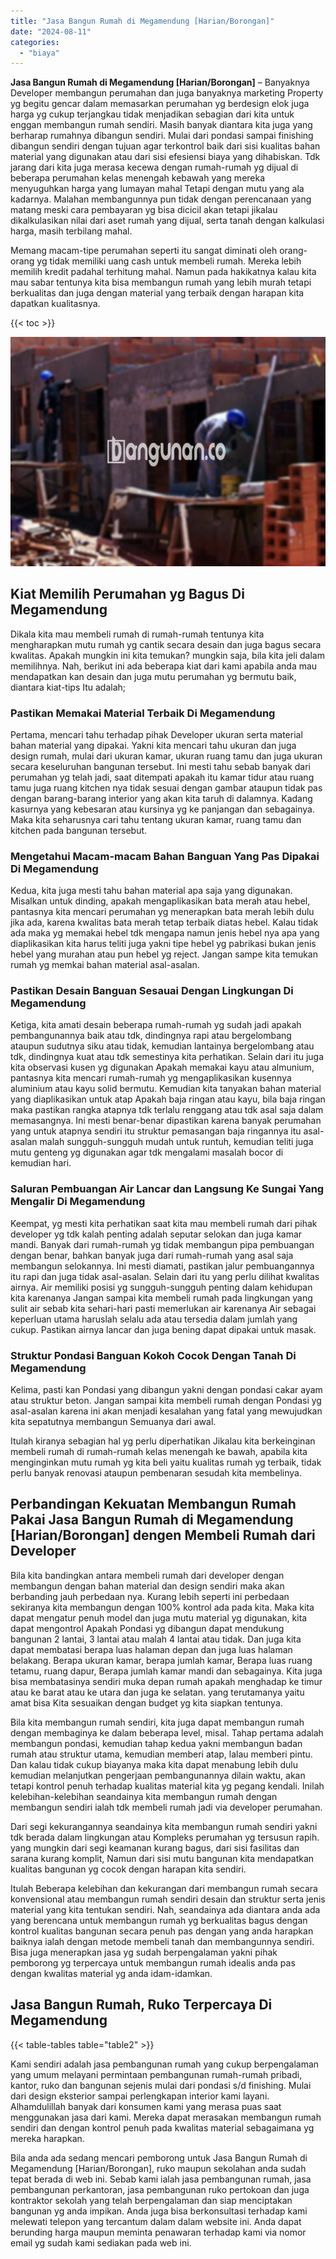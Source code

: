 ```yaml
---
title: "Jasa Bangun Rumah di Megamendung [Harian/Borongan]"
date: "2024-08-11"
categories: 
  - "biaya"
---
```


**Jasa Bangun Rumah di Megamendung \[Harian/Borongan\]** – Banyaknya Developer membangun perumahan dan juga banyaknya marketing Property yg begitu gencar dalam memasarkan perumahan yg berdesign elok juga harga yg cukup terjangkau tidak menjadikan sebagian dari kita untuk enggan membangun rumah sendiri. Masih banyak diantara kita juga yang berharap rumahnya dibangun sendiri. Mulai dari pondasi sampai finishing dibangun sendiri dengan tujuan agar terkontrol baik dari sisi kualitas bahan material yang digunakan atau dari sisi efesiensi biaya yang dihabiskan. Tdk jarang dari kita juga merasa kecewa dengan rumah-rumah yg dijual di beberapa perumahan kelas menengah kebawah yang mereka menyuguhkan harga yang lumayan mahal Tetapi dengan mutu yang ala kadarnya. Malahan membangunnya pun tidak dengan perencanaan yang matang meski cara pembayaran yg bisa dicicil akan tetapi jikalau dikalkulasikan nilai dari aset rumah yang dijual, serta tanah dengan kalkulasi harga, masih terbilang mahal.

Memang macam-tipe perumahan seperti itu sangat diminati oleh orang-orang yg tidak memiliki uang cash untuk membeli rumah. Mereka lebih memilih kredit padahal terhitung mahal. Namun pada hakikatnya kalau kita mau sabar tentunya kita bisa membangun rumah yang lebih murah tetapi berkualitas dan juga dengan material yang terbaik dengan harapan kita dapatkan kualitasnya.

{{< toc >}}

![Jasa Bangun Rumah di Megamendung [Harian/Borongan]](/images/borong-bangunan-38.png)

## Kiat Memilih Perumahan yg Bagus Di Megamendung

Dikala kita mau membeli rumah di rumah-rumah tentunya kita mengharapkan mutu rumah yg cantik secara desain dan juga bagus secara kwalitas. Apakah mungkin ini kita temukan? mungkin saja, bila kita jeli dalam memilihnya. Nah, berikut ini ada beberapa kiat dari kami apabila anda mau mendapatkan kan desain dan juga mutu perumahan yg bermutu baik, diantara kiat-tips Itu adalah;

### Pastikan Memakai Material Terbaik Di Megamendung

Pertama, mencari tahu terhadap pihak Developer ukuran serta material bahan material yang dipakai. Yakni kita mencari tahu ukuran dan juga design rumah, mulai dari ukuran kamar, ukuran ruang tamu dan juga ukuran secara keseluruhan bangunan tersebut. Ini mesti tahu sebab banyak dari perumahan yg telah jadi, saat ditempati apakah itu kamar tidur atau ruang tamu juga ruang kitchen nya tidak sesuai dengan gambar ataupun tidak pas dengan barang-barang interior yang akan kita taruh di dalamnya. Kadang kasurnya yang kebesaran atau kursinya yg ke panjangan dan sebagainya. Maka kita seharusnya cari tahu tentang ukuran kamar, ruang tamu dan kitchen pada bangunan tersebut.

### Mengetahui Macam-macam Bahan Banguan Yang Pas Dipakai Di Megamendung

Kedua, kita juga mesti tahu bahan material apa saja yang digunakan. Misalkan untuk dinding, apakah mengaplikasikan bata merah atau hebel, pantasnya kita mencari perumahan yg menerapkan bata merah lebih dulu jika ada, karena kwalitas bata merah tetap terbaik diatas hebel. Kalau tidak ada maka yg memakai hebel tdk mengapa namun jenis hebel nya apa yang diaplikasikan kita harus teliti juga yakni tipe hebel yg pabrikasi bukan jenis hebel yang murahan atau pun hebel yg reject. Jangan sampe kita temukan rumah yg memkai bahan material asal-asalan.

### Pastikan Desain Banguan Sesauai Dengan Lingkungan Di Megamendung

Ketiga, kita amati desain beberapa rumah-rumah yg sudah jadi apakah pembangunannya baik atau tdk, dindingnya rapi atau bergelombang ataupun sudutnya siku atau tidak, kemudian lantainya bergelombang atau tdk, dindingnya kuat atau tdk semestinya kita perhatikan. Selain dari itu juga kita observasi kusen yg digunakan Apakah memakai kayu atau almunium, pantasnya kita mencari rumah-rumah yg mengaplikasikan kusennya aluminium atau kayu solid bermutu. Kemudian kita tanyakan bahan material yang diaplikasikan untuk atap Apakah baja ringan atau kayu, bila baja ringan maka pastikan rangka atapnya tdk terlalu renggang atau tdk asal saja dalam memasangnya. Ini mesti benar-benar dipastikan karena banyak perumahan yang untuk atapnya sendiri itu struktur pemasangan baja ringannya itu asal-asalan malah sungguh-sungguh mudah untuk runtuh, kemudian teliti juga mutu genteng yg digunakan agar tdk mengalami masalah bocor di kemudian hari.

### Saluran Pembuangan Air Lancar dan Langsung Ke Sungai Yang Mengalir Di Megamendung

Keempat, yg mesti kita perhatikan saat kita mau membeli rumah dari pihak developer yg tdk kalah penting adalah seputar selokan dan juga kamar mandi. Banyak dari rumah-rumah yg tidak membangun pipa pembuangan dengan benar, bahkan banyak juga dari rumah-rumah yang asal saja membangun selokannya. Ini mesti diamati, pastikan jalur pembuangannya itu rapi dan juga tidak asal-asalan. Selain dari itu yang perlu dilihat kwalitas airnya. Air memiliki posisi yg sungguh-sungguh penting dalam kehidupan kita karenanya Jangan sampai kita membeli rumah pada lingkungan yang sulit air sebab kita sehari-hari pasti memerlukan air karenanya Air sebagai keperluan utama haruslah selalu ada atau tersedia dalam jumlah yang cukup. Pastikan airnya lancar dan juga bening dapat dipakai untuk masak.

### Struktur Pondasi Banguan Kokoh Cocok Dengan Tanah Di Megamendung

Kelima, pasti kan Pondasi yang dibangun yakni dengan pondasi cakar ayam atau struktur beton. Jangan sampai kita membeli rumah dengan Pondasi yg asal-asalan karena ini akan menjadi kesalahan yang fatal yang mewujudkan kita sepatutnya membangun Semuanya dari awal.

Itulah kiranya sebagian hal yg perlu diperhatikan Jikalau kita berkeinginan membeli rumah di rumah-rumah kelas menengah ke bawah, apabila kita menginginkan mutu rumah yg kita beli yaitu kualitas rumah yg terbaik, tidak perlu banyak renovasi ataupun pembenaran sesudah kita membelinya.

## Perbandingan Kekuatan Membangun Rumah Pakai Jasa Bangun Rumah di Megamendung \[Harian/Borongan\] dengen Membeli Rumah dari Developer

Bila kita bandingkan antara membeli rumah dari developer dengan membangun dengan bahan material dan design sendiri maka akan berbanding jauh perbedaan nya. Kurang lebih seperti ini perbedaan sekiranya kita membangun dengan 100% kontrol ada pada kita. Maka kita dapat mengatur penuh model dan juga mutu material yg digunakan, kita dapat mengontrol Apakah Pondasi yg dibangun dapat mendukung bangunan 2 lantai, 3 lantai atau malah 4 lantai atau tidak. Dan juga kita dapat membatasi berapa luas halaman depan dan juga luas halaman belakang. Berapa ukuran kamar, berapa jumlah kamar, Berapa luas ruang tetamu, ruang dapur, Berapa jumlah kamar mandi dan sebagainya. Kita juga bisa membatasinya sendiri muka depan rumah apakah menghadap ke timur atau ke barat atau ke utara dan juga ke selatan. yang terutamanya yaitu amat bisa Kita sesuaikan dengan budget yg kita siapkan tentunya.

Bila kita membangun rumah sendiri, kita juga dapat membangun rumah dengan membaginya ke dalam beberapa level, misal. Tahap pertama adalah membangun pondasi, kemudian tahap kedua yakni membangun badan rumah atau struktur utama, kemudian memberi atap, lalau memberi pintu. Dan kalau tidak cukup biayanya maka kita dapat menabung lebih dulu kemudian melanjutkan pengerjaan pembangunannya dilain waktu, akan tetapi kontrol penuh terhadap kualitas material kita yg pegang kendali. Inilah kelebihan-kelebihan seandainya kita membangun rumah dengan membangun sendiri ialah tdk membeli rumah jadi via developer perumahan.

Dari segi kekurangannya seandainya kita membangun rumah sendiri yakni tdk berada dalam lingkungan atau Kompleks perumahan yg tersusun rapih. yang mungkin dari segi keamanan kurang bagus, dari sisi fasilitas dan sarana kurang komplit, Namun dari sisi mutu bangunan kita mendapatkan kualitas bangunan yg cocok dengan harapan kita sendiri.

Itulah Beberapa kelebihan dan kekurangan dari membangun rumah secara konvensional atau membangun rumah sendiri desain dan struktur serta jenis material yang kita tentukan sendiri. Nah, seandainya ada diantara anda ada yang berencana untuk membangun rumah yg berkualitas bagus dengan kontrol kualitas bangunan secara penuh pas dengan yang anda harapkan baiknya ialah dengan metode membeli tanah dan membangunnya sendiri. Bisa juga menerapkan jasa yg sudah berpengalaman yakni pihak pemborong yg terpercaya untuk membangun rumah idealis anda pas dengan kwalitas material yg anda idam-idamkan.

## Jasa Bangun Rumah, Ruko Terpercaya Di Megamendung

{{< table-tables table="table2" >}}

Kami sendiri adalah jasa pembangunan rumah yang cukup berpengalaman yang umum melayani permintaan pembangunan rumah-rumah pribadi, kantor, ruko dan bangunan sejenis mulai dari pondasi s/d finishing. Mulai dari design eksterior sampai perlengkapan interior kami layani. Alhamdulillah banyak dari konsumen kami yang merasa puas saat menggunakan jasa dari kami. Mereka dapat merasakan membangun rumah sendiri dan dengan kontrol penuh pada kwalitas material sebagaimana yg mereka harapkan.

Bila anda ada sedang mencari pemborong untuk Jasa Bangun Rumah di Megamendung \[Harian/Borongan\], ruko maupun sekolahan anda sudah tepat berada di web ini. Sebab kami ialah jasa pembangunan rumah, jasa pembangunan perkantoran, jasa pembangunan ruko pertokoan dan juga kontraktor sekolah yang telah berpengalaman dan siap menciptakan bangunan yg anda impikan. Anda juga bisa berkonsultasi terhadap kami melewati telepon yang tercantum dalam dalam website ini. Anda dapat berunding harga maupun meminta penawaran terhadap kami via nomor email yg sudah kami sediakan pada web ini.
